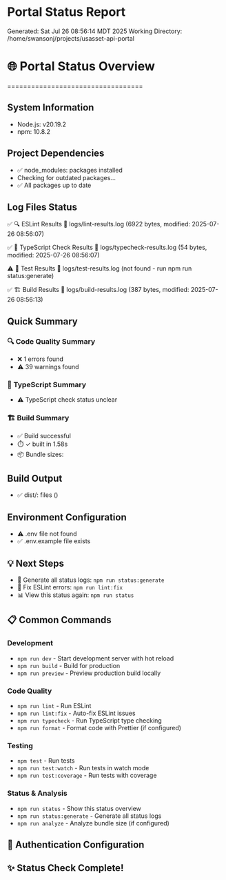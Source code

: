 # Portal Status Report
Generated: Sat Jul 26 08:56:14 MDT 2025
Working Directory: /home/swansonj/projects/usasset-api-portal

# 🌐 Portal Status Overview
==================================

## System Information

- Node.js: v20.19.2
- npm: 10.8.2

## Project Dependencies

- ✅ node_modules:  packages installed
- Checking for outdated packages...
- ✅ All packages up to date

## Log Files Status

✅ 🔍 ESLint Results
   📁 logs/lint-results.log (6922 bytes, modified: 2025-07-26 08:56:07)

✅ 📘 TypeScript Check Results
   📁 logs/typecheck-results.log (54 bytes, modified: 2025-07-26 08:56:07)

⚠️  🧪 Test Results
   📁 logs/test-results.log (not found - run npm run status:generate)

✅ 🏗️ Build Results
   📁 logs/build-results.log (387 bytes, modified: 2025-07-26 08:56:13)

## Quick Summary

### 🔍 Code Quality Summary
- ❌ 1 errors found
- ⚠️  39 warnings found

### 📘 TypeScript Summary
- ⚠️  TypeScript check status unclear

### 🏗️ Build Summary
- ✅ Build successful
- ⏱️  ✓ built in 1.58s
- 📦 Bundle sizes:

## Build Output

- ✅ dist/:  files ()

## Environment Configuration

- ⚠️  .env file not found
- ✅ .env.example file exists

## 💡 Next Steps

- 🚀 Generate all status logs: `npm run status:generate`
- 🔧 Fix ESLint errors: `npm run lint:fix`
- 📊 View this status again: `npm run status`

## 📋 Common Commands

### Development
- `npm run dev` - Start development server with hot reload
- `npm run build` - Build for production
- `npm run preview` - Preview production build locally

### Code Quality
- `npm run lint` - Run ESLint
- `npm run lint:fix` - Auto-fix ESLint issues
- `npm run typecheck` - Run TypeScript type checking
- `npm run format` - Format code with Prettier (if configured)

### Testing
- `npm test` - Run tests
- `npm run test:watch` - Run tests in watch mode
- `npm run test:coverage` - Run tests with coverage

### Status & Analysis
- `npm run status` - Show this status overview
- `npm run status:generate` - Generate all status logs
- `npm run analyze` - Analyze bundle size (if configured)

## 🔐 Authentication Configuration


## ✨ Status Check Complete!
